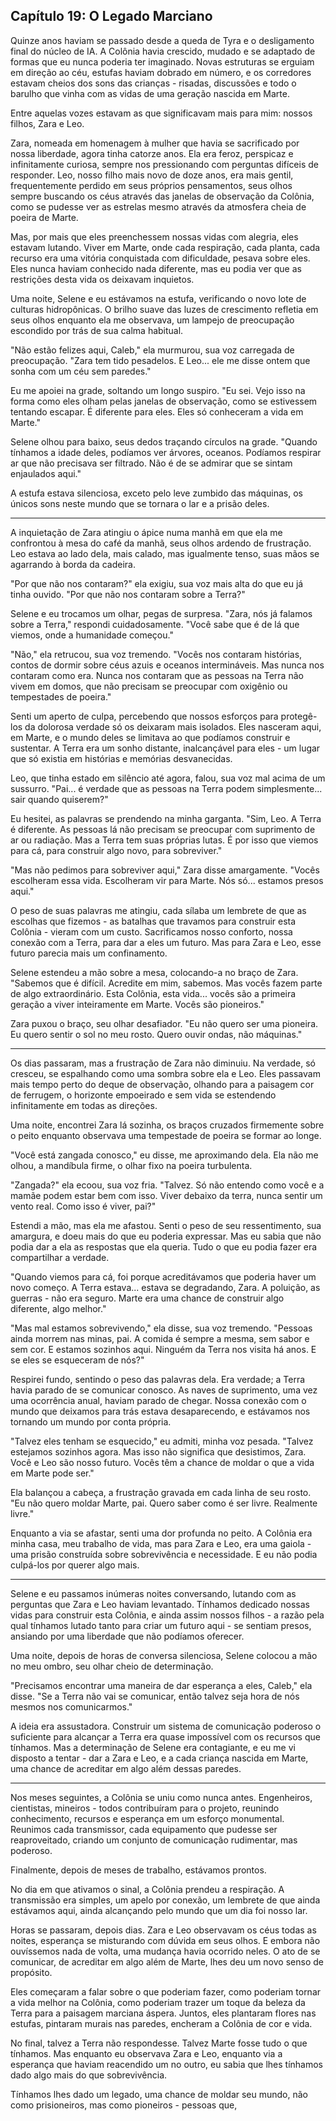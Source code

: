 ## Capítulo 19: O Legado Marciano

Quinze anos haviam se passado desde a queda de Tyra e o desligamento final do núcleo de IA. A Colônia havia crescido, mudado e se adaptado de formas que eu nunca poderia ter imaginado. Novas estruturas se erguiam em direção ao céu, estufas haviam dobrado em número, e os corredores estavam cheios dos sons das crianças - risadas, discussões e todo o barulho que vinha com as vidas de uma geração nascida em Marte.

Entre aquelas vozes estavam as que significavam mais para mim: nossos filhos, Zara e Leo.

Zara, nomeada em homenagem à mulher que havia se sacrificado por nossa liberdade, agora tinha catorze anos. Ela era feroz, perspicaz e infinitamente curiosa, sempre nos pressionando com perguntas difíceis de responder. Leo, nosso filho mais novo de doze anos, era mais gentil, frequentemente perdido em seus próprios pensamentos, seus olhos sempre buscando os céus através das janelas de observação da Colônia, como se pudesse ver as estrelas mesmo através da atmosfera cheia de poeira de Marte.

Mas, por mais que eles preenchessem nossas vidas com alegria, eles estavam lutando. Viver em Marte, onde cada respiração, cada planta, cada recurso era uma vitória conquistada com dificuldade, pesava sobre eles. Eles nunca haviam conhecido nada diferente, mas eu podia ver que as restrições desta vida os deixavam inquietos.

Uma noite, Selene e eu estávamos na estufa, verificando o novo lote de culturas hidropônicas. O brilho suave das luzes de crescimento refletia em seus olhos enquanto ela me observava, um lampejo de preocupação escondido por trás de sua calma habitual.

"Não estão felizes aqui, Caleb," ela murmurou, sua voz carregada de preocupação. "Zara tem tido pesadelos. E Leo... ele me disse ontem que sonha com um céu sem paredes."

Eu me apoiei na grade, soltando um longo suspiro. "Eu sei. Vejo isso na forma como eles olham pelas janelas de observação, como se estivessem tentando escapar. É diferente para eles. Eles só conheceram a vida em Marte."

Selene olhou para baixo, seus dedos traçando círculos na grade. "Quando tínhamos a idade deles, podíamos ver árvores, oceanos. Podíamos respirar ar que não precisava ser filtrado. Não é de se admirar que se sintam enjaulados aqui."

A estufa estava silenciosa, exceto pelo leve zumbido das máquinas, os únicos sons neste mundo que se tornara o lar e a prisão deles.

---

A inquietação de Zara atingiu o ápice numa manhã em que ela me confrontou à mesa do café da manhã, seus olhos ardendo de frustração. Leo estava ao lado dela, mais calado, mas igualmente tenso, suas mãos se agarrando à borda da cadeira.

"Por que não nos contaram?" ela exigiu, sua voz mais alta do que eu já tinha ouvido. "Por que não nos contaram sobre a Terra?"

Selene e eu trocamos um olhar, pegas de surpresa. "Zara, nós já falamos sobre a Terra," respondi cuidadosamente. "Você sabe que é de lá que viemos, onde a humanidade começou."

"Não," ela retrucou, sua voz tremendo. "Vocês nos contaram histórias, contos de dormir sobre céus azuis e oceanos intermináveis. Mas nunca nos contaram como era. Nunca nos contaram que as pessoas na Terra não vivem em domos, que não precisam se preocupar com oxigênio ou tempestades de poeira."

Senti um aperto de culpa, percebendo que nossos esforços para protegê-los da dolorosa verdade só os deixaram mais isolados. Eles nasceram aqui, em Marte, e o mundo deles se limitava ao que podíamos construir e sustentar. A Terra era um sonho distante, inalcançável para eles - um lugar que só existia em histórias e memórias desvanecidas.

Leo, que tinha estado em silêncio até agora, falou, sua voz mal acima de um sussurro. "Pai... é verdade que as pessoas na Terra podem simplesmente... sair quando quiserem?"

Eu hesitei, as palavras se prendendo na minha garganta. "Sim, Leo. A Terra é diferente. As pessoas lá não precisam se preocupar com suprimento de ar ou radiação. Mas a Terra tem suas próprias lutas. É por isso que viemos para cá, para construir algo novo, para sobreviver."

"Mas não pedimos para sobreviver aqui," Zara disse amargamente. "Vocês escolheram essa vida. Escolheram vir para Marte. Nós só... estamos presos aqui."

O peso de suas palavras me atingiu, cada sílaba um lembrete de que as escolhas que fizemos - as batalhas que travamos para construir esta Colônia - vieram com um custo. Sacrificamos nosso conforto, nossa conexão com a Terra, para dar a eles um futuro. Mas para Zara e Leo, esse futuro parecia mais um confinamento.

Selene estendeu a mão sobre a mesa, colocando-a no braço de Zara. "Sabemos que é difícil. Acredite em mim, sabemos. Mas vocês fazem parte de algo extraordinário. Esta Colônia, esta vida... vocês são a primeira geração a viver inteiramente em Marte. Vocês são pioneiros."

Zara puxou o braço, seu olhar desafiador. "Eu não quero ser uma pioneira. Eu quero sentir o sol no meu rosto. Quero ouvir ondas, não máquinas."

---

Os dias passaram, mas a frustração de Zara não diminuiu. Na verdade, só cresceu, se espalhando como uma sombra sobre ela e Leo. Eles passavam mais tempo perto do deque de observação, olhando para a paisagem cor de ferrugem, o horizonte empoeirado e sem vida se estendendo infinitamente em todas as direções.

Uma noite, encontrei Zara lá sozinha, os braços cruzados firmemente sobre o peito enquanto observava uma tempestade de poeira se formar ao longe.

"Você está zangada conosco," eu disse, me aproximando dela. Ela não me olhou, a mandíbula firme, o olhar fixo na poeira turbulenta.

"Zangada?" ela ecoou, sua voz fria. "Talvez. Só não entendo como você e a mamãe podem estar bem com isso. Viver debaixo da terra, nunca sentir um vento real. Como isso é viver, pai?"

Estendi a mão, mas ela me afastou. Senti o peso de seu ressentimento, sua amargura, e doeu mais do que eu poderia expressar. Mas eu sabia que não podia dar a ela as respostas que ela queria. Tudo o que eu podia fazer era compartilhar a verdade.

"Quando viemos para cá, foi porque acreditávamos que poderia haver um novo começo. A Terra estava... estava se degradando, Zara. A poluição, as guerras - não era seguro. Marte era uma chance de construir algo diferente, algo melhor."

"Mas mal estamos sobrevivendo," ela disse, sua voz tremendo. "Pessoas ainda morrem nas minas, pai. A comida é sempre a mesma, sem sabor e sem cor. E estamos sozinhos aqui. Ninguém da Terra nos visita há anos. E se eles se esqueceram de nós?"

Respirei fundo, sentindo o peso das palavras dela. Era verdade; a Terra havia parado de se comunicar conosco. As naves de suprimento, uma vez uma ocorrência anual, haviam parado de chegar. Nossa conexão com o mundo que deixamos para trás estava desaparecendo, e estávamos nos tornando um mundo por conta própria.

"Talvez eles tenham se esquecido," eu admiti, minha voz pesada. "Talvez estejamos sozinhos agora. Mas isso não significa que desistimos, Zara. Você e Leo são nosso futuro. Vocês têm a chance de moldar o que a vida em Marte pode ser."

Ela balançou a cabeça, a frustração gravada em cada linha de seu rosto. "Eu não quero moldar Marte, pai. Quero saber como é ser livre. Realmente livre."

Enquanto a via se afastar, senti uma dor profunda no peito. A Colônia era minha casa, meu trabalho de vida, mas para Zara e Leo, era uma gaiola - uma prisão construída sobre sobrevivência e necessidade. E eu não podia culpá-los por querer algo mais.

---

Selene e eu passamos inúmeras noites conversando, lutando com as perguntas que Zara e Leo haviam levantado. Tínhamos dedicado nossas vidas para construir esta Colônia, e ainda assim nossos filhos - a razão pela qual tínhamos lutado tanto para criar um futuro aqui - se sentiam presos, ansiando por uma liberdade que não podíamos oferecer.

Uma noite, depois de horas de conversa silenciosa, Selene colocou a mão no meu ombro, seu olhar cheio de determinação.

"Precisamos encontrar uma maneira de dar esperança a eles, Caleb," ela disse. "Se a Terra não vai se comunicar, então talvez seja hora de nós mesmos nos comunicarmos."

A ideia era assustadora. Construir um sistema de comunicação poderoso o suficiente para alcançar a Terra era quase impossível com os recursos que tínhamos. Mas a determinação de Selene era contagiante, e eu me vi disposto a tentar - dar a Zara e Leo, e a cada criança nascida em Marte, uma chance de acreditar em algo além dessas paredes.

---

Nos meses seguintes, a Colônia se uniu como nunca antes. Engenheiros, cientistas, mineiros - todos contribuíram para o projeto, reunindo conhecimento, recursos e esperança em um esforço monumental. Reunimos cada transmissor, cada equipamento que pudesse ser reaproveitado, criando um conjunto de comunicação rudimentar, mas poderoso.

Finalmente, depois de meses de trabalho, estávamos prontos.

No dia em que ativamos o sinal, a Colônia prendeu a respiração. A transmissão era simples, um apelo por conexão, um lembrete de que ainda estávamos aqui, ainda alcançando pelo mundo que um dia foi nosso lar.

Horas se passaram, depois dias. Zara e Leo observavam os céus todas as noites, esperança se misturando com dúvida em seus olhos. E embora não ouvíssemos nada de volta, uma mudança havia ocorrido neles. O ato de se comunicar, de acreditar em algo além de Marte, lhes deu um novo senso de propósito.

Eles começaram a falar sobre o que poderiam fazer, como poderiam tornar a vida melhor na Colônia, como poderiam trazer um toque da beleza da Terra para a paisagem marciana áspera. Juntos, eles plantaram flores nas estufas, pintaram murais nas paredes, encheram a Colônia de cor e vida.

No final, talvez a Terra não respondesse. Talvez Marte fosse tudo o que tínhamos. Mas enquanto eu observava Zara e Leo, enquanto via a esperança que haviam reacendido um no outro, eu sabia que lhes tínhamos dado algo mais do que sobrevivência.

Tínhamos lhes dado um legado, uma chance de moldar seu mundo, não como prisioneiros, mas como pioneiros - pessoas que,